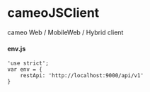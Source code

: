 cameoJSClient
==================

cameo Web / MobileWeb / Hybrid client


#### env.js
    'use strict';
    var env = {
        restApi: 'http://localhost:9000/api/v1'
    }